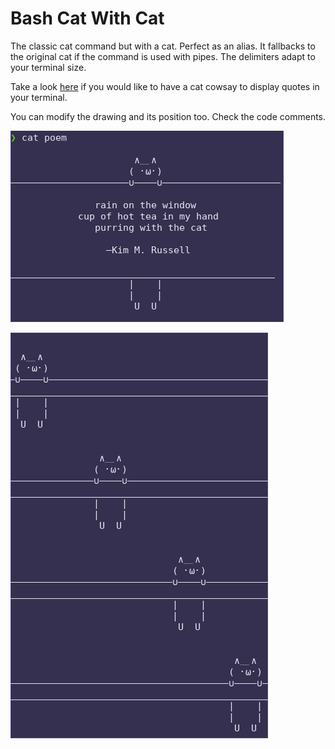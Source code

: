 # Bash Cat With Cat
The classic cat command but with a cat. Perfect as an alias. It fallbacks to the original cat if the command is used with pipes.
The delimiters adapt to your terminal size.  
  
Take a look [here](https://github.com/GuidoFe/FortuneCat) if you would like to have a cat cowsay to display quotes in your terminal.

You can modify the drawing and its position too. Check the code comments.
 
![example](screenshot.png)

![multiple cats](multipleCats.png)


